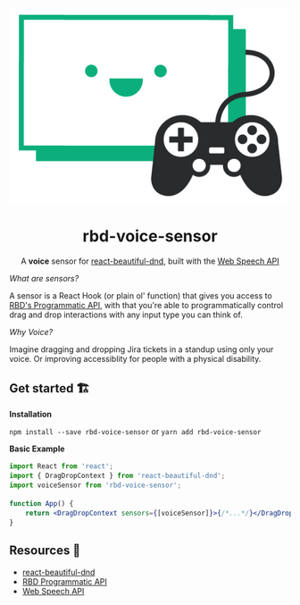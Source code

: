 <p align="center">
  <img src="static/rbd-logo-with-controller.jpg" alt="react beautiful dnd logo" />
</p>
<h1 align="center">rbd-voice-sensor</h1>

<div align="center">

A **voice** sensor for [react-beautiful-dnd](https://github.com/atlassian/react-beautiful-dnd), built with the [Web Speech API](https://developer.mozilla.org/en-US/docs/Web/API/Web_Speech_API)

</div>

_What are sensors?_

A sensor is a React Hook (or plain ol' function) that gives you access to [RBD's Programmatic API](https://github.com/atlassian/react-beautiful-dnd/blob/virtual/docs/sensors/programmatic.md), with that you're able to programmatically control drag and drop interactions with any input type you can think of.

_Why Voice?_

Imagine dragging and dropping Jira tickets in a standup using only your voice. Or improving accessiblity for people with a physical disability.

## Get started 🏗

**Installation**

`npm install --save rbd-voice-sensor` or `yarn add rbd-voice-sensor`

**Basic Example**

```jsx
import React from 'react';
import { DragDropContext } from 'react-beautiful-dnd';
import voiceSensor from 'rbd-voice-sensor';

function App() {
    return <DragDropContext sensors={[voiceSensor]}>{/*...*/}</DragDropContext>;
}
```

## Resources 📖

-   [react-beautiful-dnd](https://github.com/atlassian/react-beautiful-dnd)
-   [RBD Programmatic API](https://github.com/atlassian/react-beautiful-dnd/blob/virtual/docs/sensors/programmatic.md)
-   [Web Speech API](https://developer.mozilla.org/en-US/docs/Web/API/Web_Speech_API)
